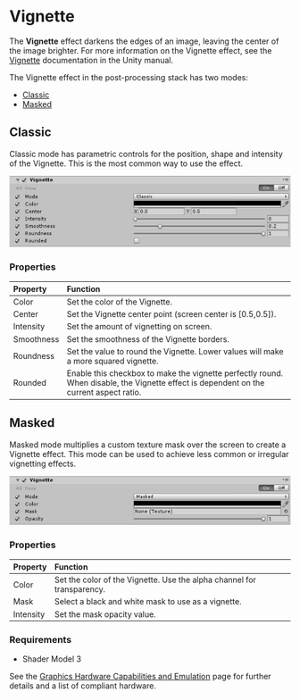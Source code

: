 # Vignette

The **Vignette** effect darkens the edges of an image, leaving the center of the image brighter. For more information on the Vignette effect, see the [Vignette](https://docs.unity3d.com/Manual/PostProcessing-Vignette.html) documentation in the Unity manual.

The Vignette effect in the post-processing stack has two modes:

- [Classic](#classic)
- [Masked](#masked)


## Classic

Classic mode has parametric controls for the position, shape and intensity of the Vignette. This is the most common way to use the effect.


![](images/vignette-1.png)


### Properties

| Property   | Function                                                 |
| :-------------- | :------------------------------------------------------------ |
| Color      | Set the color of the Vignette.      |
| Center     | Set the Vignette center point (screen center is [0.5,0.5]). |
| Intensity  | Set the amount of vignetting on screen.                              |
| Smoothness | Set the smoothness of the Vignette borders.                          |
| Roundness  | Set the value to round the Vignette. Lower values will make a more squared vignette.              |
| Rounded    | Enable this checkbox to make the vignette perfectly round. When disable, the Vignette effect is dependent on the current aspect ratio. |

## Masked

Masked mode multiplies a custom texture mask over the screen to create a Vignette effect. This mode can be used to achieve less common or irregular vignetting effects.


![](images/vignette-2.png)


### Properties

| Property  | Function                                            |
| :------------- | :------------------------------------------------------- |
| Color     | Set the color of the Vignette. Use the alpha channel for transparency. |
| Mask      | Select a black and white mask to use as a vignette.            |
| Intensity | Set the mask opacity value.                                           |

### Requirements

- Shader Model 3

See the [Graphics Hardware Capabilities and Emulation](https://docs.unity3d.com/Manual/GraphicsEmulation.html) page for further details and a list of compliant hardware.

